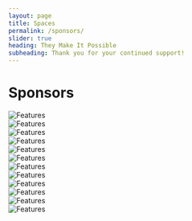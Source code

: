 ```yaml
---
layout: page
title: Spaces
permalink: /sponsors/
slider: true
heading: They Make It Possible
subheading: Thank you for your continued support!
---
```

# Sponsors

<!-- Clients Logo Section Start -->
<section id="clients-logo-section">
  <div class="container">
    <div class="row">
      <div class="col-md-12">
        <div class="block">
          <div id="clients-logo" class="owl-carousel">
            <div class="clients-logo-img">
              <img src="{{ site.baseurl }}/img/clients/clients-logo1.png" alt="Features">
            </div>
            <div class="clients-logo-img">
              <img src="{{ site.baseurl }}/img/clients/clients-logo2.png" alt="Features">
            </div>
            <div class="clients-logo-img">
              <img src="{{ site.baseurl }}/img/clients/clients-logo3.png" alt="Features">
            </div>
            <div class="clients-logo-img">
              <img src="{{ site.baseurl }}/img/clients/clients-logo4.png" alt="Features">
            </div>
            <div class="clients-logo-img">
              <img src="{{ site.baseurl }}/img/clients/clients-logo5.png" alt="Features">
            </div>
            <div class="clients-logo-img">
              <img src="{{ site.baseurl }}/img/clients/clients-logo3.png" alt="Features">
            </div>
            <div class="clients-logo-img">
              <img src="{{ site.baseurl }}/img/clients/clients-logo2.png" alt="Features">
            </div>
            <div class="clients-logo-img">
              <img src="{{ site.baseurl }}/img/clients/clients-logo5.png" alt="Features">
            </div>
            <div class="clients-logo-img">
              <img src="{{ site.baseurl }}/img/clients/clients-logo1.png" alt="Features">
            </div>
            <div class="clients-logo-img">
              <img src="{{ site.baseurl }}/img/clients/clients-logo4.png" alt="Features">
            </div>
            <div class="clients-logo-img">
              <img src="{{ site.baseurl }}/img/clients/clients-logo5.png" alt="Features">
            </div>
            <div class="clients-logo-img">
              <img src="{{ site.baseurl }}/img/clients/clients-logo3.png" alt="Features">
            </div>
          </div>
        </div>
      </div>
    </div>
  </div>
</section>

